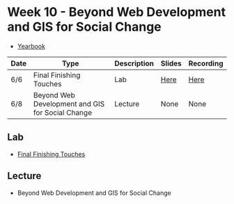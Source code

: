 # Week 10 - Beyond Web Development and GIS for Social Change

- [Yearbook](https://docs.google.com/document/d/1c8z_5SZ2C23ok1OVETuP9naBTwElf1pz45ZeSL6QyxI/edit?usp=sharing)


Date|Type|Description|Slides|Recording|
|---|----|-----------|------|---------|
|6/6|Final Finishing Touches|Lab|[Here](../materials/AA191_S_W10_Lab_10.pdf)|[Here](https://ucla.zoom.us/rec/share/ulqlHupWk54x0pjq03cJlOWlWYOdeXrYAjSpcbUkTiM0YVDe7AO07yu0-mw4WnzM.tb1WQ0HsINw6JJIJ)|
|6/8|Beyond Web Development and GIS for Social Change|Lecture|None|None|

## Lab

- [Final Finishing Touches](../../labs/week9-10/)

## Lecture

- Beyond Web Development and GIS for Social Change

